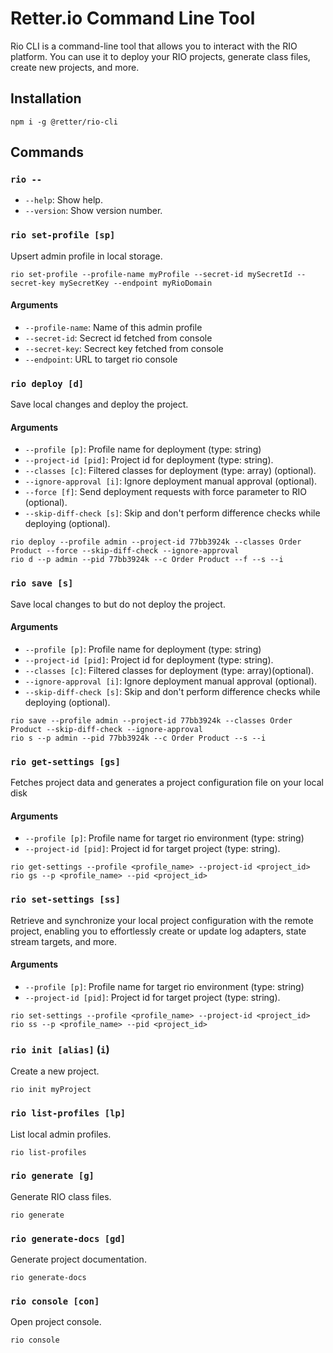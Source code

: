 # Retter.io Command Line Tool

Rio CLI is a command-line tool that allows you to interact with the RIO platform. You can use it to deploy your RIO projects, generate class files, create new projects, and more.

## Installation

```shell
npm i -g @retter/rio-cli
```

## Commands

### `rio --`
* `--help`: Show help.
* `--version`: Show version number.

### `rio set-profile [sp]`

Upsert admin profile in local storage.

```shell
rio set-profile --profile-name myProfile --secret-id mySecretId --secret-key mySecretKey --endpoint myRioDomain
```

#### Arguments

* `--profile-name`: Name of this admin profile
* `--secret-id`: Secrect id fetched from console
* `--secret-key`: Secrect key fetched from console
* `--endpoint`: URL to target rio console

### `rio deploy [d]`

Save local changes and deploy the project.

#### Arguments

* `--profile [p]`: Profile name for deployment (type: string)
* `--project-id [pid]`: Project id for deployment (type: string).
* `--classes [c]`: Filtered classes for deployment (type: array) (optional).
* `--ignore-approval [i]`: Ignore deployment manual approval (optional).
* `--force [f]`: Send deployment requests with force parameter to RIO (optional).
* `--skip-diff-check [s]`: Skip and don't perform difference checks while deploying (optional).

```shell
rio deploy --profile admin --project-id 77bb3924k --classes Order Product --force --skip-diff-check --ignore-approval
rio d --p admin --pid 77bb3924k --c Order Product --f --s --i
```

### `rio save [s]`

Save local changes to but do not deploy the project.

#### Arguments
* `--profile [p]`: Profile name for deployment (type: string)
* `--project-id [pid]`: Project id for deployment (type: string).
* `--classes [c]`: Filtered classes for deployment (type: array)(optional).
* `--ignore-approval [i]`: Ignore deployment manual approval (optional).
* `--skip-diff-check [s]`: Skip and don't perform difference checks while deploying (optional).

```shell
rio save --profile admin --project-id 77bb3924k --classes Order Product --skip-diff-check --ignore-approval
rio s --p admin --pid 77bb3924k --c Order Product --s --i
```

### `rio get-settings [gs]`
Fetches project data and generates a project configuration file on your local disk
#### Arguments
* `--profile [p]`: Profile name for target rio environment (type: string)
* `--project-id [pid]`: Project id for target project (type: string).

```shell
rio get-settings --profile <profile_name> --project-id <project_id>
rio gs --p <profile_name> --pid <project_id>
```
### `rio set-settings [ss]`

Retrieve and synchronize your local project configuration with the remote project, enabling you to effortlessly create or update log adapters, state stream targets, and more.

#### Arguments
* `--profile [p]`: Profile name for target rio environment (type: string)
* `--project-id [pid]`: Project id for target project (type: string).

```shell
rio set-settings --profile <profile_name> --project-id <project_id>
rio ss --p <profile_name> --pid <project_id>
```

### `rio init [alias]` (`i`)

Create a new project.
```shell
rio init myProject
```
### `rio list-profiles [lp]`

List local admin profiles.
```shell
rio list-profiles
```
### `rio generate [g]`

Generate RIO class files.
```shell
rio generate
```
### `rio generate-docs [gd]`

Generate project documentation.
```shell
rio generate-docs
```
### `rio console [con]`

Open project console.

```shell
rio console
```
